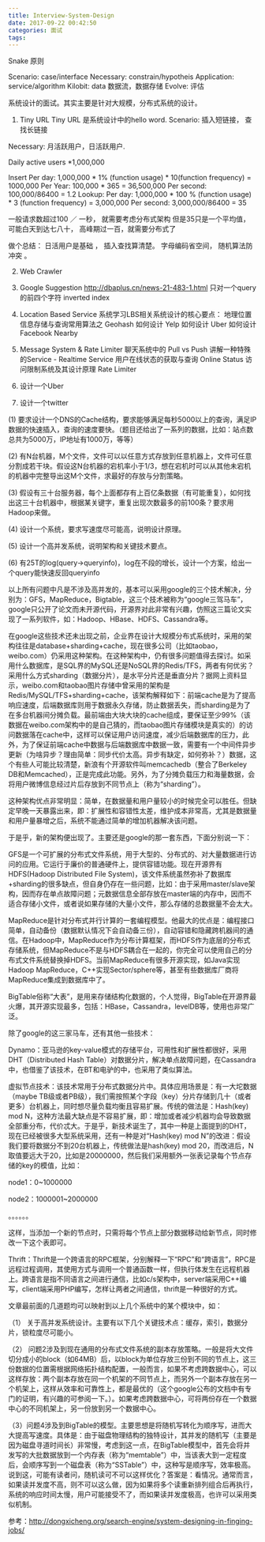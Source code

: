 ```yaml
---
title: Interview-System-Design
date: 2017-09-22 00:42:50
categories: 面试
tags:
---
```


Snake 原则

Scenario: case/interface
Necessary: constrain/hypotheis
Application: service/algorithm
Kilobit: data 数据流，数据存储
Evolve: 评估

系统设计的面试。其实主要是针对大规模，分布式系统的设计。

1. Tiny URL 
Tiny URL 是系统设计中的hello word. 
Scenario:
插入短链接，
查找长链接

Necessary:
月活跃用户，日活跃用户.

Daily active users
*1,000,000

Insert 
Per day: 1,000,000 * 1% (function usage) * 10(function frequency) = 1000,000
Per Year: 100,000 * 365 = 36,500,000
Per second: 100,000/86400 = 1.2
Lookup:
Per day: 1,000,000 * 100 % (function usage) * 3 (function frequency) = 3,000,000
Per second: 3,000,000/86400 = 35

一般请求数超过100 ／ 一秒， 就需要考虑分布式架构
但是35只是一个平均值，可能白天到达七八十， 高峰期过一百，就需要分布式了

做个总结：
     日活用户是基础 ，
     插入查找算清楚。
     字母编码省空间，
     随机算法防冲突 。


2. Web Crawler 

3. Google Suggestion
http://dbaplus.cn/news-21-483-1.html
只对一个query 的前四个字符 inverted index

4. Location Based Service
系统学习LBS相关系统设计的核心要点：
地理位置信息存储与查询常用算法之 Geohash
如何设计 Yelp
如何设计 Uber
如何设计 Facebook Nearby

5. Message System & Rate Limiter
聊天系统中的 Pull vs Push
讲解一种特殊的Service - Realtime Service
用户在线状态的获取与查询 Online Status
访问限制系统及其设计原理 Rate Limiter

6. 设计一个Uber

7. 设计一个twitter

(1) 要求设计一个DNS的Cache结构，要求能够满足每秒5000以上的查询，满足IP数据的快速插入，查询的速度要快。（题目还给出了一系列的数据，比如：站点数总共为5000万，IP地址有1000万，等等）

(2) 有N台机器，M个文件，文件可以以任意方式存放到任意机器上，文件可任意分割成若干块。假设这N台机器的宕机率小于1/3，想在宕机时可以从其他未宕机的机器中完整导出这M个文件，求最好的存放与分割策略。

(3) 假设有三十台服务器，每个上面都存有上百亿条数据（有可能重复），如何找出这三十台机器中，根据某关键字，重复出现次数最多的前100条？要求用Hadoop来做。

(4) 设计一个系统，要求写速度尽可能高，说明设计原理。

(5) 设计一个高并发系统，说明架构和关键技术要点。

(6) 有25T的log(query->queryinfo)，log在不段的增长，设计一个方案，给出一个query能快速反回queryinfo

以上所有问题中凡是不涉及高并发的，基本可以采用google的三个技术解决，分别为：GFS，MapReduce，Bigtable，这三个技术被称为“google三驾马车”，google只公开了论文而未开源代码，开源界对此非常有兴趣，仿照这三篇论文实现了一系列软件，如：Hadoop、HBase、HDFS、Cassandra等。

在google这些技术还未出现之前，企业界在设计大规模分布式系统时，采用的架构往往是database+sharding+cache，现在很多公司（比如taobao，weibo.com）仍采用这种架构。在这种架构中，仍有很多问题值得去探讨。如采用什么数据库，是SQL界的MySQL还是NoSQL界的Redis/TFS，两者有何优劣？ 采用什么方式sharding（数据分片），是水平分片还是垂直分片？据网上资料显示，weibo.com和taobao图片存储中曾采用的架构是Redis/MySQL/TFS+sharding+cache，该架构解释如下：前端cache是为了提高响应速度，后端数据库则用于数据永久存储，防止数据丢失，而sharding是为了在多台机器间分摊负载。最前端由大块大块的cache组成，要保证至少99%（该数据在weibo.com架构中的是自己猜的，而taobao图片存储模块是真实的）的访问数据落在cache中，这样可以保证用户访问速度，减少后端数据库的压力，此外，为了保证前端cache中数据与后端数据库中数据一致，需要有一个中间件异步更新（为啥异步？理由简单：同步代价太高。异步有缺定，如何弥补？）数据，这个有些人可能比较清楚，新浪有个开源软件叫memcachedb（整合了Berkeley DB和Memcached），正是完成此功能。另外，为了分摊负载压力和海量数据，会将用户微博信息经过片后存放到不同节点上（称为“sharding”）。

这种架构优点非常明显：简单，在数据量和用户量较小的时候完全可以胜任。但缺定早晚一天暴露出来，即：扩展性和容错性太差，维护成本非常高，尤其是数据量和用户量暴增之后，系统不能通过简单的增加机器解决该问题。

于是乎，新的架构便出现了。主要还是google的那一套东西，下面分别说一下：

GFS是一个可扩展的分布式文件系统，用于大型的、分布式的、对大量数据进行访问的应用。它运行于廉价的普通硬件上，提供容错功能。现在开源界有HDFS(Hadoop Distributed File System)，该文件系统虽然弥补了数据库+sharding的很多缺点，但自身仍存在一些问题，比如：由于采用master/slave架构，因而存在单点故障问题；元数据信息全部存放在master端的内存中，因而不适合存储小文件，或者说如果存储的大量小文件，那么存储的总数据量不会太大。

MapReduce是针对分布式并行计算的一套编程模型。他最大的优点是：编程接口简单，自动备份（数据默认情况下会自动备三份），自动容错和隐藏跨机器间的通信。在Hadoop中，MapReduce作为分布计算框架，而HDFS作为底层的分布式存储系统，但MapReduce不是与HDFS耦合在一起的，你完全可以使用自己的分布式文件系统替换掉HDFS。当前MapReduce有很多开源实现，如Java实现Hadoop MapReduce，C++实现Sector/sphere等，甚至有些数据库厂商将MapReduce集成到数据库中了。

BigTable俗称“大表”，是用来存储结构化数据的，个人觉得，BigTable在开源界最火爆，其开源实现最多，包括：HBase，Cassandra，levelDB等，使用也非常广泛。

除了google的这三家马车，还有其他一些技术：

Dynamo：亚马逊的key-value模式的存储平台，可用性和扩展性都很好，采用DHT（Distributed Hash Table）对数据分片，解决单点故障问题，在Cassandra中，也借鉴了该技术，在BT和电驴的中，也采用了类似算法。

虚拟节点技术：该技术常用于分布式数据分片中。具体应用场景是：有一大坨数据（maybe TB级或者PB级），我们需按照某个字段（key）分片存储到几十（或者更多）台机器上，同时想尽量负载均衡且容易扩展。传统的做法是：Hash(key) mod N，这种方法最大缺点是不容易扩展，即：增加或者减少机器均会导致数据全部重分布，代价忒大。于是乎，新技术诞生了，其中一种是上面提到的DHT，现在已经被很多大型系统采用，还有一种是对“Hash(key) mod N”的改进：假设我们要将数据分不到20台机器上，传统做法是hash(key) mod 20，而改进后，N取值要远大于20，比如是20000000，然后我们采用额外一张表记录每个节点存储的key的模值，比如：

node1：0~1000000

node2：1000001~2000000

。。。。。。

这样，当添加一个新的节点时，只需将每个节点上部分数据移动给新节点，同时修改一下这个表即可。

Thrift：Thrift是一个跨语言的RPC框架，分别解释一下“RPC”和“跨语言”，RPC是远程过程调用，其使用方式与调用一个普通函数一样，但执行体发生在远程机器上。跨语言是指不同语言之间进行通信，比如c/s架构中，server端采用C++编写，client端采用PHP编写，怎样让两者之间通信，thrift是一种很好的方式。

文章最前面的几道题均可以映射到以上几个系统中的某个模块中，如：

（1） 关于高并发系统设计。主要有以下几个关键技术点：缓存，索引，数据分片，锁粒度尽可能小。

（2） 问题2涉及到现在通用的分布式文件系统的副本存放策略。一般是将大文件切分成小的block（如64MB）后，以block为单位存放三份到不同的节点上，这三份数据的位置需根据网络拓扑结构配置，一般而言，如果不考虑跨数据中心，可以这样存放：两个副本存放在同一个机架的不同节点上，而另外一个副本存放在另一个机架上，这样从效率和可靠性上，都是最优的（这个google公布的文档中有专门的证明，有兴趣的可参阅一下。）。如果考虑跨数据中心，可将两份存在一个数据中心的不同机架上，另一份放到另一个数据中心。

（3）问题4涉及到BigTable的模型。主要思想是将随机写转化为顺序写，进而大大提高写速度。具体是：由于磁盘物理结构的独特设计，其并发的随机写（主要是因为磁盘寻道时间长）非常慢，考虑到这一点，在BigTable模型中，首先会将并发写的大批数据放到一个内存表（称为“memtable”）中，当该表大到一定程度后，会顺序写到一个磁盘表（称为“SSTable”）中，这种写是顺序写，效率极高。说到这，可能有读者问，随机读可不可以这样优化？答案是：看情况。通常而言，如果读并发度不高，则不可以这么做，因为如果将多个读重新排列组合后再执行，系统的响应时间太慢，用户可能接受不了，而如果读并发度极高，也许可以采用类似机制。



参考：http://dongxicheng.org/search-engine/system-designing-in-finging-jobs/


